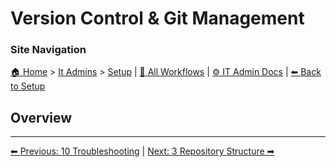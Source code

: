 <!-- description: Documentation about Version Control & Git Management for Your Organization. -->

# Version Control & Git Management

### Site Navigation
[🏠 Home](../../README.md) > [It Admins](../README.md) > [Setup](README.md) | [📂 All Workflows](../../users/users.md) | [⚙ IT Admin Docs](../../it-admins/README.md) | [⬅ Back to Setup](README.md)

## Overview

---

[⬅ Previous: 10 Troubleshooting](10-troubleshooting.md) | [Next: 3 Repository Structure ➡](3-repository-structure.md)